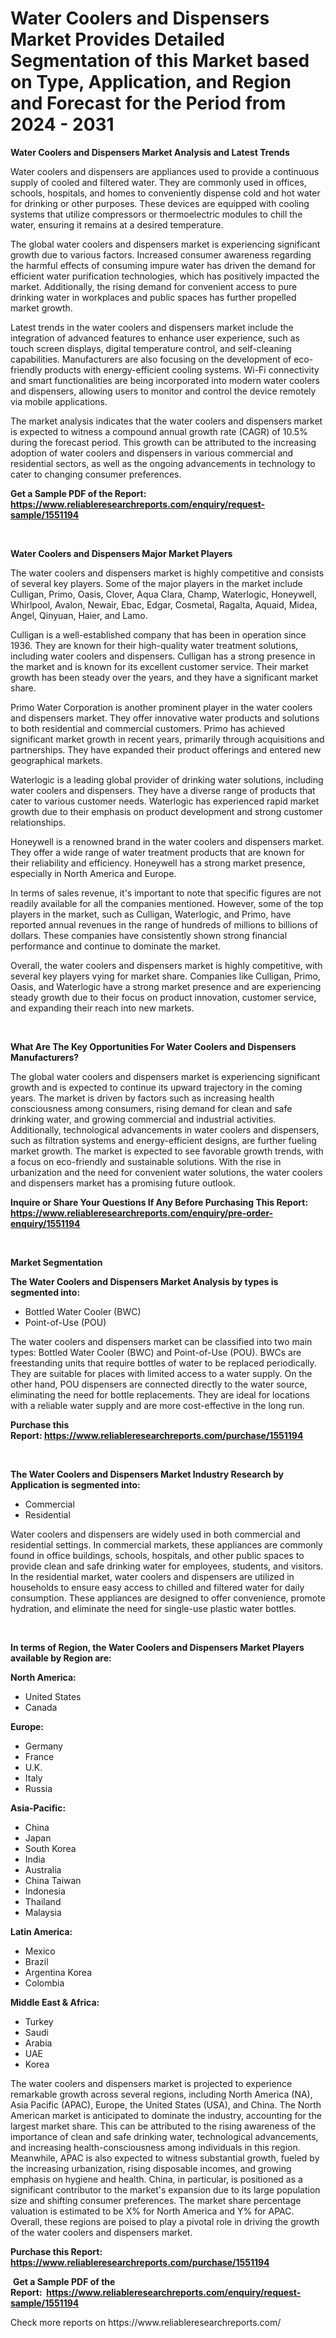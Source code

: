 <p><h1>Water Coolers and Dispensers Market Provides Detailed Segmentation of this Market based on Type, Application, and Region and Forecast for the Period from 2024 - 2031</h1></p><p><strong>Water Coolers and Dispensers Market Analysis and Latest Trends</strong></p>
<p><p>Water coolers and dispensers are appliances used to provide a continuous supply of cooled and filtered water. They are commonly used in offices, schools, hospitals, and homes to conveniently dispense cold and hot water for drinking or other purposes. These devices are equipped with cooling systems that utilize compressors or thermoelectric modules to chill the water, ensuring it remains at a desired temperature.</p><p>The global water coolers and dispensers market is experiencing significant growth due to various factors. Increased consumer awareness regarding the harmful effects of consuming impure water has driven the demand for efficient water purification technologies, which has positively impacted the market. Additionally, the rising demand for convenient access to pure drinking water in workplaces and public spaces has further propelled market growth.</p><p>Latest trends in the water coolers and dispensers market include the integration of advanced features to enhance user experience, such as touch screen displays, digital temperature control, and self-cleaning capabilities. Manufacturers are also focusing on the development of eco-friendly products with energy-efficient cooling systems. Wi-Fi connectivity and smart functionalities are being incorporated into modern water coolers and dispensers, allowing users to monitor and control the device remotely via mobile applications.</p><p>The market analysis indicates that the water coolers and dispensers market is expected to witness a compound annual growth rate (CAGR) of 10.5% during the forecast period. This growth can be attributed to the increasing adoption of water coolers and dispensers in various commercial and residential sectors, as well as the ongoing advancements in technology to cater to changing consumer preferences.</p></p>
<p><strong>Get a Sample PDF of the Report:&nbsp; <a href="https://www.reliableresearchreports.com/enquiry/request-sample/1551194">https://www.reliableresearchreports.com/enquiry/request-sample/1551194</a></strong></p>
<p>&nbsp;</p>
<p><strong>Water Coolers and Dispensers Major Market Players</strong></p>
<p><p>The water coolers and dispensers market is highly competitive and consists of several key players. Some of the major players in the market include Culligan, Primo, Oasis, Clover, Aqua Clara, Champ, Waterlogic, Honeywell, Whirlpool, Avalon, Newair, Ebac, Edgar, Cosmetal, Ragalta, Aquaid, Midea, Angel, Qinyuan, Haier, and Lamo. </p><p>Culligan is a well-established company that has been in operation since 1936. They are known for their high-quality water treatment solutions, including water coolers and dispensers. Culligan has a strong presence in the market and is known for its excellent customer service. Their market growth has been steady over the years, and they have a significant market share.</p><p>Primo Water Corporation is another prominent player in the water coolers and dispensers market. They offer innovative water products and solutions to both residential and commercial customers. Primo has achieved significant market growth in recent years, primarily through acquisitions and partnerships. They have expanded their product offerings and entered new geographical markets.</p><p>Waterlogic is a leading global provider of drinking water solutions, including water coolers and dispensers. They have a diverse range of products that cater to various customer needs. Waterlogic has experienced rapid market growth due to their emphasis on product development and strong customer relationships.</p><p>Honeywell is a renowned brand in the water coolers and dispensers market. They offer a wide range of water treatment products that are known for their reliability and efficiency. Honeywell has a strong market presence, especially in North America and Europe.</p><p>In terms of sales revenue, it's important to note that specific figures are not readily available for all the companies mentioned. However, some of the top players in the market, such as Culligan, Waterlogic, and Primo, have reported annual revenues in the range of hundreds of millions to billions of dollars. These companies have consistently shown strong financial performance and continue to dominate the market.</p><p>Overall, the water coolers and dispensers market is highly competitive, with several key players vying for market share. Companies like Culligan, Primo, Oasis, and Waterlogic have a strong market presence and are experiencing steady growth due to their focus on product innovation, customer service, and expanding their reach into new markets.</p></p>
<p>&nbsp;</p>
<p><strong>What Are The Key Opportunities For Water Coolers and Dispensers Manufacturers?</strong></p>
<p><p>The global water coolers and dispensers market is experiencing significant growth and is expected to continue its upward trajectory in the coming years. The market is driven by factors such as increasing health consciousness among consumers, rising demand for clean and safe drinking water, and growing commercial and industrial activities. Additionally, technological advancements in water coolers and dispensers, such as filtration systems and energy-efficient designs, are further fueling market growth. The market is expected to see favorable growth trends, with a focus on eco-friendly and sustainable solutions. With the rise in urbanization and the need for convenient water solutions, the water coolers and dispensers market has a promising future outlook.</p></p>
<p><strong>Inquire or Share Your Questions If Any Before Purchasing This Report: <a href="https://www.reliableresearchreports.com/enquiry/pre-order-enquiry/1551194">https://www.reliableresearchreports.com/enquiry/pre-order-enquiry/1551194</a></strong></p>
<p>&nbsp;</p>
<p><strong>Market Segmentation</strong></p>
<p><strong>The Water Coolers and Dispensers Market Analysis by types is segmented into:</strong></p>
<p><ul><li>Bottled Water Cooler (BWC)</li><li>Point-of-Use (POU)</li></ul></p>
<p><p>The water coolers and dispensers market can be classified into two main types: Bottled Water Cooler (BWC) and Point-of-Use (POU). BWCs are freestanding units that require bottles of water to be replaced periodically. They are suitable for places with limited access to a water supply. On the other hand, POU dispensers are connected directly to the water source, eliminating the need for bottle replacements. They are ideal for locations with a reliable water supply and are more cost-effective in the long run.</p></p>
<p><strong>Purchase this Report:&nbsp;<a href="https://www.reliableresearchreports.com/purchase/1551194">https://www.reliableresearchreports.com/purchase/1551194</a></strong></p>
<p>&nbsp;</p>
<p><strong>The Water Coolers and Dispensers Market Industry Research by Application is segmented into:</strong></p>
<p><ul><li>Commercial</li><li>Residential</li></ul></p>
<p><p>Water coolers and dispensers are widely used in both commercial and residential settings. In commercial markets, these appliances are commonly found in office buildings, schools, hospitals, and other public spaces to provide clean and safe drinking water for employees, students, and visitors. In the residential market, water coolers and dispensers are utilized in households to ensure easy access to chilled and filtered water for daily consumption. These appliances are designed to offer convenience, promote hydration, and eliminate the need for single-use plastic water bottles.</p></p>
<p>&nbsp;</p>
<p><strong>In terms of Region, the Water Coolers and Dispensers Market Players available by Region are:</strong></p>
<p>
    <p> <strong> North America: </strong>
        <ul>
            <li>United States</li>
            <li>Canada</li>
        </ul>
        </p> 
    <p> <strong> Europe: </strong>
        <ul>
            <li>Germany</li>
            <li>France</li>
            <li>U.K.</li>
            <li>Italy</li>
            <li>Russia</li>
        </ul>
        </p> 
    <p> <strong> Asia-Pacific: </strong>
        <ul>
            <li>China</li>
            <li>Japan</li>
            <li>South Korea</li>
            <li>India</li>
            <li>Australia</li>
            <li>China Taiwan</li>
            <li>Indonesia</li>
            <li>Thailand</li>
            <li>Malaysia</li>
        </ul>
        </p> 
    <p> <strong> Latin America: </strong>
        <ul>
            <li>Mexico</li>
            <li>Brazil</li>
            <li>Argentina Korea</li>
            <li>Colombia</li>
        </ul>
        </p> 
    <p> <strong> Middle East & Africa: </strong>
        <ul>
            <li>Turkey</li>
            <li>Saudi</li>
            <li>Arabia</li>
            <li>UAE</li>
            <li>Korea</li>
        </ul>
    </p>
    </p>
<p><p>The water coolers and dispensers market is projected to experience remarkable growth across several regions, including North America (NA), Asia Pacific (APAC), Europe, the United States (USA), and China. The North American market is anticipated to dominate the industry, accounting for the largest market share. This can be attributed to the rising awareness of the importance of clean and safe drinking water, technological advancements, and increasing health-consciousness among individuals in this region. Meanwhile, APAC is also expected to witness substantial growth, fueled by the increasing urbanization, rising disposable incomes, and growing emphasis on hygiene and health. China, in particular, is positioned as a significant contributor to the market's expansion due to its large population size and shifting consumer preferences. The market share percentage valuation is estimated to be X% for North America and Y% for APAC. Overall, these regions are poised to play a pivotal role in driving the growth of the water coolers and dispensers market.</p></p>
<p><strong>Purchase this Report: <a href="https://www.reliableresearchreports.com/purchase/1551194">https://www.reliableresearchreports.com/purchase/1551194</a></strong></p>
<p>&nbsp;<strong>Get a Sample PDF of the Report:&nbsp;&nbsp;<a href="https://www.reliableresearchreports.com/enquiry/request-sample/1551194">https://www.reliableresearchreports.com/enquiry/request-sample/1551194</a></strong></p>
<p><strong></strong></p>
<p>Check more reports on https://www.reliableresearchreports.com/</p>